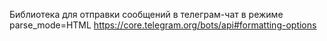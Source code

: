 Библиотека для отправки сообщений в телеграм-чат в режиме parse_mode=HTML
https://core.telegram.org/bots/api#formatting-options
